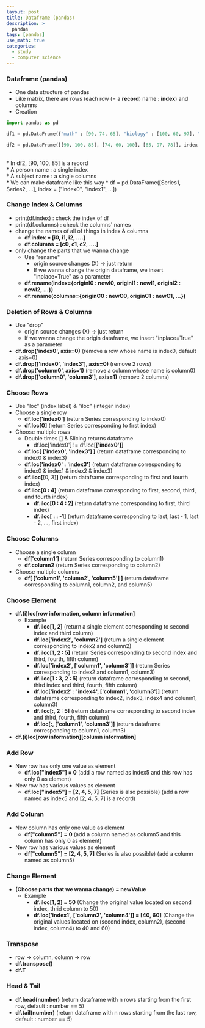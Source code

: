```yaml
---
layout: post
title: Dataframe (pandas)
description: >
  pandas
tags: [pandas]
use_math: true
categories:
  - study
  - computer science
---
```

### Dataframe (pandas)
* One data structure of pandas
* Like matrix, there are rows (each row (= a **record**) name : **index**) and columns
* Creation<br>

~~~python
import pandas as pd

df1 = pd.DataFrame({"math" : [90, 74, 65], "biology" : [100, 60, 97], "chemistry" : [85, 100, 78]}, index = ["Samoh", "Rivera", "Cho"]) # if you don't insert index content, the default index is integer index

df2 = pd.DataFrame([[90, 100, 85], [74, 60, 100], [65, 97, 78]], index = ["Samoh", "Rivera", "Cho"], columns = ["math", "biology", "chemistry"])
~~~
<br>
* In df2, [90, 100, 85] is a record<br>
* A person name : a single index<br>
* A subject name : a single columns<br>
* We can make dataframe like this way
  * df = pd.DataFrame([Series1, Series2, ...], index = ["index0", "index1", ...])

### Change Index & Columns
* print(df.index) : check the index of df
* print(df.columns) : check the columns' names
* change the names of all of things in index & columns
  * **df.index = [i0, i1, i2, ....]**
  * **df.columns = [c0, c1, c2, ....]**
* only change the parts that we wanna change
  * Use "rename"
    * origin source changes (X) → just return
    * If we wanna change the origin dataframe, we insert "inplace=True" as a parameter
  * **df.rename(index={originI0 : newI0, originI1 : newI1, originI2 : newI2, ...})**
  * **df.rename(columns={originC0 : newC0, originC1 : newC1, ...})**

### Deletion of Rows & Columns
* Use "drop"
  * origin source changes (X) → just return
  * If we wanna change the origin dataframe, we insert "inplace=True" as a parameter
* **df.drop('index0', axis=0)** (remove a row whose name is index0, default : axis=0)
* **df.drop(['index0', 'index3'], axis=0)** (remove 2 rows)
* **df.drop('column0', axis=1)** (remove a column whose name is column0)
* **df.drop(['column0', 'column3'], axis=1)** (remove 2 columns)

### Choose Rows
* Use "loc" (index label) & "iloc" (integer index)
* Choose a single row
  * **df.loc['index0']** (return Series corresponding to index0)
  * **df.loc[0]** (return Series corresponding to first index)
* Choose multiple rows
  * Double times [] & Slicing returns dataframe
    * df.loc['index0'] != df.loc[**['index0']**]
  * **df.loc[ ['index0', 'index3'] ]** (return dataframe corresponding to index0 & index3)
  * **df.loc['index0' : 'index3']** (return dataframe corresponding to index0 & index1 & index2 & index3)
  * **df.iloc[**[0, 3]**]** (return dataframe corresponding to first and fourth index)
  * **df.iloc[0 : 4]** (return dataframe corresponding to first, second, third, and fourth index)
    * **df.iloc[0 : 4 : 2]** (return dataframe corresponding to first, third index)
    * **df.iloc[ : : -1]** (return dataframe corresponding to last, last - 1, last - 2, ..., first index)

### Choose Columns
* Choose a single column
  * **df['column1']** (return Series corresponding to column1)
  * **df.column2** (return Series corresponding to column2)
* Choose multiple columns
  * **df[ ['column1', 'column2', 'column5'] ]** (return dataframe corresponding to column1, column2, and column5)

### Choose Element
* **df.(i)loc[row information, column information]**
  * Example
    * **df.iloc[1, 2]** (return a single element corresponding to second index and third column)
    * **df.loc['index2', 'column2']** (return a single element corresponding to index2 and column2)
    * **df.iloc[1, 2 : 5]** (return Series corresponding to second index and third, fourth, fifth column)
    * **df.loc['index2', ['column1', 'column3']]** (return Series corresponding to index2 and column1, column3)
    * **df.iloc[1 : 3, 2 : 5]** (return dataframe corresponding to second, third index and third, fourth, fifth column)
    * **df.loc['index2' : 'index4', ['column1', 'column3']]** (return dataframe corresponding to index2, index3, index4 and column1, column3)
    * **df.iloc[:, 2 : 5]** (return dataframe corresponding to second index and third, fourth, fifth column)
    * **df.loc[:, ['column1', 'column3']]** (return dataframe corresponding to column1, column3)
* **df.(i)loc[**row information**][**column information**]**

### Add Row
* New row has only one value as element
  * **df.loc["index5"] = 0** (add a row named as index5 and this row has only 0 as element)
* New row has various values as element
  * **df.loc["index5"] = [2, 4, 5, 7]** (Series is also possible) (add a row named as index5 and [2, 4, 5, 7] is a record)

### Add Column
* New column has only one value as element
  * **df["column5"] = 0** (add a column named as column5 and this column has only 0 as element)
* New row has various values as element
  * **df["column5"] = [2, 4, 5, 7]** (Series is also possible) (add a column named as column5)

### Change Element
* **(Choose parts that we wanna change) = newValue**
  * Example
    * **df.iloc[1, 2] = 50** (Change the original value located on second index, thrid column to 50)
    * **df.loc['index1', ['column2', 'column4']] = [40, 60]** (Change the original values located on (second index, column2), (second index, column4) to 40 and 60)

### Transpose
* row → column, column → row
* **df.transpose()**
* **df.T**

### Head & Tail
* **df.head(number)** (return dataframe with n rows starting from the first row, default : number == 5)
* **df.tail(number)** (return dataframe with n rows starting from the last row, default : number == 5)

